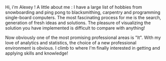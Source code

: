 Hi, i'm Alexey ! 
A little about me :
I have a large list of hobbies from snowboarding and ping pong to blacksmithing, carpentry and programming single-board computers.
The most fascinating process for me is the search, generation of fresh ideas and solutions.
The pleasure of visualizing the solution you have implemented is difficult to compare with anything!

Now obviously one of the most promising professional areas is "It". With my love of analytics and statistics, the choice of a new professional environment is obvious. I climb to where I'm finally interested in getting and applying skills and knowledge!

